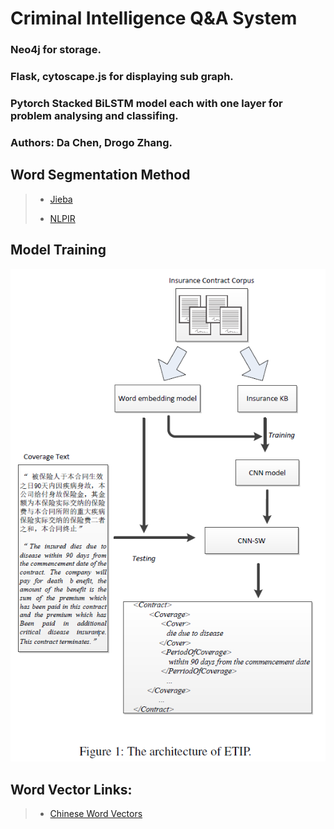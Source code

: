 # Criminal Intelligence Q&A System
### Neo4j for storage.
### Flask, cytoscape.js for displaying sub graph.
### Pytorch Stacked BiLSTM model each with one layer for problem analysing and classifing.
### Authors: Da Chen, Drogo Zhang.


## Word Segmentation Method

> - [Jieba](https://github.com/fxsjy/jieba)
> 
> - [NLPIR](https://github.com/NLPIR-team/NLPIR)


## Model Training
![Alt text](https://github.com/ETIP-team/ETIP-Project/raw/master/md_imgs/ETIP_architecture.png)

## Word Vector Links:
> - [Chinese Word Vectors](https://github.com/Embedding/Chinese-Word-Vectors)

